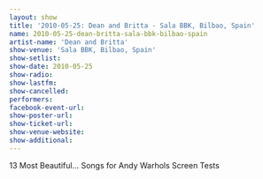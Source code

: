 ```yaml
---
layout: show
title: '2010-05-25: Dean and Britta - Sala BBK, Bilbao, Spain'
name: 2010-05-25-dean-britta-sala-bbk-bilbao-spain
artist-name: 'Dean and Britta'
show-venue: 'Sala BBK, Bilbao, Spain'
show-setlist: 
show-date: 2010-05-25
show-radio: 
show-lastfm: 
show-cancelled: 
performers: 
facebook-event-url: 
show-poster-url: 
show-ticket-url: 
show-venue-website: 
show-additional: 
---
```


13 Most Beautiful... Songs for Andy Warhols Screen Tests